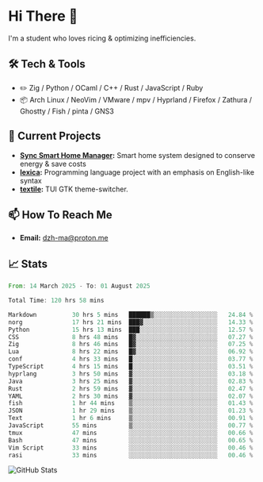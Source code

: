 # Hi There 👋
I'm a student who loves ricing & optimizing inefficiencies.
## 🛠️ Tech & Tools
- ✏️  Zig / Python / OCaml / C++ / Rust / JavaScript / Ruby
- 📦 Arch Linux / NeoVim / VMware / mpv / Hyprland / Firefox / Zathura / Ghostty / Fish / pinta / GNS3
## 🔭 Current Projects
- **[Sync Smart Home Manager](https://github.com/dzh-ma/sync):** Smart home system designed to conserve energy & save costs
- **[lexica](https://github.com/dzh-ma/lexica):** Programming language project with an emphasis on English-like syntax
- **[textile](https://github.com/dzh-ma/textile):** TUI GTK theme-switcher.
## 📫 How To Reach Me
- **Email:** [dzh-ma@proton.me](mailto:dzh-ma@proton.me)
## 📈 Stats
<!--START_SECTION:waka-->

```rust
From: 14 March 2025 - To: 01 August 2025

Total Time: 120 hrs 58 mins

Markdown          30 hrs 5 mins   ██████▒░░░░░░░░░░░░░░░░░░   24.84 %
norg              17 hrs 21 mins  ███▓░░░░░░░░░░░░░░░░░░░░░   14.33 %
Python            15 hrs 13 mins  ███░░░░░░░░░░░░░░░░░░░░░░   12.57 %
CSS               8 hrs 48 mins   █▓░░░░░░░░░░░░░░░░░░░░░░░   07.27 %
Zig               8 hrs 46 mins   █▓░░░░░░░░░░░░░░░░░░░░░░░   07.25 %
Lua               8 hrs 22 mins   █▓░░░░░░░░░░░░░░░░░░░░░░░   06.92 %
conf              4 hrs 33 mins   █░░░░░░░░░░░░░░░░░░░░░░░░   03.77 %
TypeScript        4 hrs 15 mins   █░░░░░░░░░░░░░░░░░░░░░░░░   03.51 %
hyprlang          3 hrs 50 mins   ▓░░░░░░░░░░░░░░░░░░░░░░░░   03.18 %
Java              3 hrs 25 mins   ▓░░░░░░░░░░░░░░░░░░░░░░░░   02.83 %
Rust              2 hrs 59 mins   ▓░░░░░░░░░░░░░░░░░░░░░░░░   02.47 %
YAML              2 hrs 30 mins   ▓░░░░░░░░░░░░░░░░░░░░░░░░   02.07 %
fish              1 hr 44 mins    ▒░░░░░░░░░░░░░░░░░░░░░░░░   01.43 %
JSON              1 hr 29 mins    ▒░░░░░░░░░░░░░░░░░░░░░░░░   01.23 %
Text              1 hr 6 mins     ▒░░░░░░░░░░░░░░░░░░░░░░░░   00.91 %
JavaScript        55 mins         ▒░░░░░░░░░░░░░░░░░░░░░░░░   00.77 %
tmux              47 mins         ░░░░░░░░░░░░░░░░░░░░░░░░░   00.66 %
Bash              47 mins         ░░░░░░░░░░░░░░░░░░░░░░░░░   00.65 %
Vim Script        33 mins         ░░░░░░░░░░░░░░░░░░░░░░░░░   00.46 %
rasi              33 mins         ░░░░░░░░░░░░░░░░░░░░░░░░░   00.46 %
```

<!--END_SECTION:waka-->

![GitHub Stats](https://github-readme-stats.vercel.app/api?username=dzh-ma&show_icons=true&theme=transparent)
